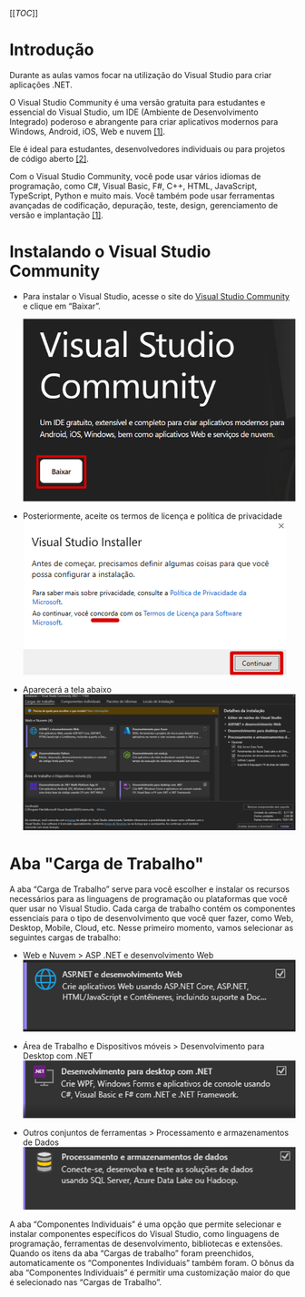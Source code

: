 [[_TOC_]]

# Introdução

Durante as aulas vamos focar na utilização do Visual Studio para criar aplicações .NET.

O Visual Studio Community é uma versão gratuita para estudantes e essencial do Visual Studio, um IDE (Ambiente de Desenvolvimento Integrado) poderoso e abrangente para criar aplicativos modernos para Windows, Android, iOS, Web e nuvem [[1]](/Advanced-Business-Development-with-.NET/1º-Semestre/Aula-02-%2D-IDE-Visual-Studio,-Primeiro-Programa-em-Csharp/Referências).

Ele é ideal para estudantes, desenvolvedores individuais ou para projetos de código aberto [[2]](/Advanced-Business-Development-with-.NET/1º-Semestre/Aula-02-%2D-IDE-Visual-Studio,-Primeiro-Programa-em-Csharp/Referências).

Com o Visual Studio Community, você pode usar vários idiomas de programação, como C#, Visual Basic, F#, C++, HTML, JavaScript, TypeScript, Python e muito mais. Você também pode usar ferramentas avançadas de codificação, depuração, teste, design, gerenciamento de versão e implantação [[1]](/Advanced-Business-Development-with-.NET/1º-Semestre/Aula-02-%2D-IDE-Visual-Studio,-Primeiro-Programa-em-Csharp/Referências).

# Instalando o Visual Studio Community

- Para instalar o Visual Studio, acesse o site do [Visual Studio Community](https://visualstudio.microsoft.com/pt-br/vs/community/) e clique em “Baixar”.

  ![image.png](/.attachments/image-5be61904-57f7-4618-91d3-3e3bc5c34654.png)
      
- Posteriormente, aceite os termos de licença e política de privacidade
  ![image.png](/.attachments/image-b57e9e3b-9525-4aed-9b70-d85caa826187.png)

- Aparecerá a tela abaixo
  ![image.png](/.attachments/image-25f2816f-99fc-49ec-99f9-dc67966ac550.png)

# Aba "Carga de Trabalho"
A aba “Carga de Trabalho” serve para você escolher e instalar os recursos necessários para as linguagens de programação ou plataformas que você quer usar no Visual Studio. Cada carga de trabalho contém os componentes essenciais para o tipo de desenvolvimento que você quer fazer, como Web, Desktop, Mobile, Cloud, etc.
Nesse primeiro momento, vamos selecionar as seguintes cargas de trabalho:

- Web e Nuvem > ASP .NET e desenvolvimento Web
  ![image.png](/.attachments/image-ec03286e-77fa-48be-b0a7-b82b583c5acb.png)

- Área de Trabalho e Dispositivos móveis > Desenvolvimento para Desktop com .NET
  ![image.png](/.attachments/image-a09d9738-f048-4bef-b85d-2ce1a33efad9.png)

- Outros conjuntos de ferramentas > Processamento e armazenamentos de Dados
  ![image.png](/.attachments/image-14ff0ac0-194c-40b5-bb83-89ddd6b2db89.png)

A aba “Componentes Individuais” é uma opção que permite selecionar e instalar componentes específicos do Visual Studio, como linguagens de programação, ferramentas de desenvolvimento, bibliotecas e extensões.
Quando os itens da aba “Cargas de trabalho” foram preenchidos, automaticamente os “Componentes Individuais” também foram. O bônus da aba “Componentes Individuais” é permitir uma customização maior do que é selecionado nas “Cargas de Trabalho”.